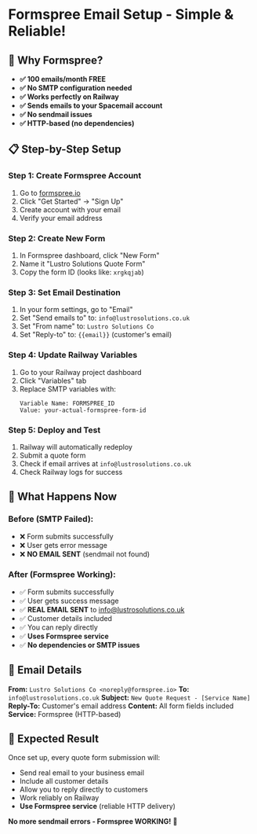# Formspree Email Setup - Simple & Reliable!

## 🎯 Why Formspree?
- **✅ 100 emails/month FREE**
- **✅ No SMTP configuration needed**
- **✅ Works perfectly on Railway**
- **✅ Sends emails to your Spacemail account**
- **✅ No sendmail issues**
- **✅ HTTP-based (no dependencies)**

## 📋 Step-by-Step Setup

### Step 1: Create Formspree Account
1. Go to [formspree.io](https://formspree.io)
2. Click "Get Started" → "Sign Up"
3. Create account with your email
4. Verify your email address

### Step 2: Create New Form
1. In Formspree dashboard, click "New Form"
2. Name it "Lustro Solutions Quote Form"
3. Copy the form ID (looks like: `xrgkqjab`)

### Step 3: Set Email Destination
1. In your form settings, go to "Email"
2. Set "Send emails to" to: `info@lustrosolutions.co.uk`
3. Set "From name" to: `Lustro Solutions Co`
4. Set "Reply-to" to: `{{email}}` (customer's email)

### Step 4: Update Railway Variables
1. Go to your Railway project dashboard
2. Click "Variables" tab
3. Replace SMTP variables with:
   ```
   Variable Name: FORMSPREE_ID
   Value: your-actual-formspree-form-id
   ```

### Step 5: Deploy and Test
1. Railway will automatically redeploy
2. Submit a quote form
3. Check if email arrives at `info@lustrosolutions.co.uk`
4. Check Railway logs for success

## 🔧 What Happens Now

### Before (SMTP Failed):
- ❌ Form submits successfully
- ❌ User gets error message
- ❌ **NO EMAIL SENT** (sendmail not found)

### After (Formspree Working):
- ✅ Form submits successfully
- ✅ User gets success message
- ✅ **REAL EMAIL SENT** to info@lustrosolutions.co.uk
- ✅ Customer details included
- ✅ You can reply directly
- ✅ **Uses Formspree service**
- ✅ **No dependencies or SMTP issues**

## 📧 Email Details

**From:** `Lustro Solutions Co <noreply@formspree.io>`
**To:** `info@lustrosolutions.co.uk`
**Subject:** `New Quote Request - [Service Name]`
**Reply-To:** Customer's email address
**Content:** All form fields included
**Service:** Formspree (HTTP-based)

## 🎉 Expected Result

Once set up, every quote form submission will:
- Send real email to your business email
- Include all customer details
- Allow you to reply directly to customers
- Work reliably on Railway
- **Use Formspree service** (reliable HTTP delivery)

**No more sendmail errors - Formspree WORKING!** 🚀
